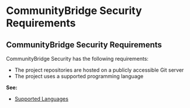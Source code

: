 # CommunityBridge Security Requirements

## CommunityBridge Security Requirements

CommunityBridge Security has the following requirements:

* The project repositories are hosted on a publicly accessible Git server
* The project uses a supported programming language

**See:**

* ​[Supported Languages](supported-languages.md)​

